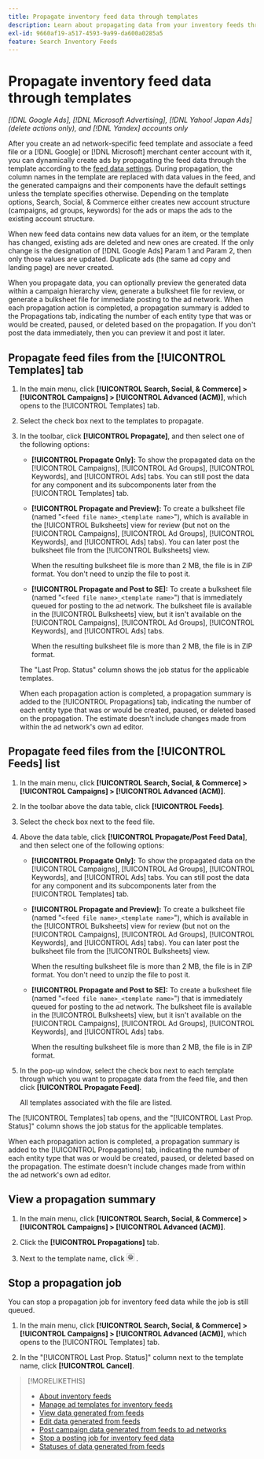 ```yaml
---
title: Propagate inventory feed data through templates
description: Learn about propagating data from your inventory feeds through ad templates to manage account structure and deliver dynamic ads.
exl-id: 9660af19-a517-4593-9a99-da600a0285a5
feature: Search Inventory Feeds
---
```

# Propagate inventory feed data through templates

*[!DNL Google Ads], [!DNL Microsoft Advertising], [!DNL Yahoo! Japan Ads] (delete actions only), and [!DNL Yandex] accounts only*

After you create an ad network-specific feed template and associate a feed file or a [!DNL Google] or [!DNL Microsoft] merchant center account with it, you can dynamically create ads by propagating the feed data through the template according to the [feed data settings](feed-settings-manage.md). During propagation, the column names in the template are replaced with data values in the feed, and the generated campaigns and their components have the default settings unless the template specifies otherwise. Depending on the template options, Search, Social, & Commerce either creates new account structure (campaigns, ad groups, keywords) for the ads or maps the ads to the existing account structure.

When new feed data contains new data values for an item, or the template has changed, existing ads are deleted and new ones are created. If the only change is the designation of [!DNL Google Ads] Param 1 and Param 2, then only those values are updated. Duplicate ads (the same ad copy and landing page) are never created.

When you propagate data, you can optionally preview the generated data within a campaign hierarchy view, generate a bulksheet file for review, or generate a bulksheet file for immediate posting to the ad network. When each propagation action is completed, a propagation summary is added to the Propagations tab, indicating the number of each entity type that was or would be created, paused, or deleted based on the propagation. If you don't post the data immediately, then you can preview it and post it later.

## Propagate feed files from the [!UICONTROL Templates] tab

1. In the main menu, click **[!UICONTROL Search, Social, & Commerce] > [!UICONTROL Campaigns] > [!UICONTROL Advanced (ACM)]**, which opens to the [!UICONTROL Templates] tab.

1. Select the check box next to the templates to propagate.

1. In the toolbar, click **[!UICONTROL Propagate]**, and then select one of the following options:

   * **[!UICONTROL Propagate Only]:** To show the propagated data on the [!UICONTROL Campaigns], [!UICONTROL Ad Groups], [!UICONTROL Keywords], and [!UICONTROL Ads] tabs. You can still post the data for any component and its subcomponents later from the [!UICONTROL Templates] tab.
   
   * **[!UICONTROL Propagate and Preview]:** To create a bulksheet file (named "`<feed file name>_<template name>`"), which is available in the [!UICONTROL Bulksheets] view for review (but not on the [!UICONTROL Campaigns], [!UICONTROL Ad Groups], [!UICONTROL Keywords], and [!UICONTROL Ads] tabs). You can later post the bulksheet file from the [!UICONTROL Bulksheets] view.

     When the resulting bulksheet file is more than 2 MB, the file is in ZIP format. You don't need to unzip the file to post it.

   * **[!UICONTROL Propagate and Post to SE]:** To create a bulksheet file (named "`<feed file name>_<template name>`") that is immediately queued for posting to the ad network. The bulksheet file is available in the [!UICONTROL Bulksheets] view, but it isn't available on the [!UICONTROL Campaigns], [!UICONTROL Ad Groups], [!UICONTROL Keywords], and [!UICONTROL Ads] tabs.
   
     When the resulting bulksheet file is more than 2 MB, the file is in ZIP format.

   The "Last Prop. Status" column shows the job status for the applicable templates.
   
   When each propagation action is completed, a propagation summary is added to the [!UICONTROL Propagations] tab, indicating the number of each entity type that was or would be created, paused, or deleted based on the propagation. The estimate doesn't include changes made from within the ad network's own ad editor.

## Propagate feed files from the [!UICONTROL Feeds] list

1. In the main menu, click **[!UICONTROL Search, Social, & Commerce] > [!UICONTROL Campaigns] > [!UICONTROL Advanced (ACM)]**.

1. In the toolbar above the data table, click **[!UICONTROL Feeds]**.

1. Select the check box next to the feed file.

1. Above the data table, click **[!UICONTROL Propagate/Post Feed Data]**, and then select one of the following options:

   * **[!UICONTROL Propagate Only]:** To show the propagated data on the [!UICONTROL Campaigns], [!UICONTROL Ad Groups], [!UICONTROL Keywords], and [!UICONTROL Ads] tabs. You can still post the data for any component and its subcomponents later from the [!UICONTROL Templates] tab.
   
   * **[!UICONTROL Propagate and Preview]:** To create a bulksheet file (named "`<feed file name>_<template name>`"), which is available in the [!UICONTROL Bulksheets] view for review (but not on the [!UICONTROL Campaigns], [!UICONTROL Ad Groups], [!UICONTROL Keywords], and [!UICONTROL Ads] tabs). You can later post the bulksheet file from the [!UICONTROL Bulksheets] view.

     When the resulting bulksheet file is more than 2 MB, the file is in ZIP format. You don't need to unzip the file to post it.

   * **[!UICONTROL Propagate and Post to SE]:** To create a bulksheet file (named "`<feed file name>_<template name>`") that is immediately queued for posting to the ad network. The bulksheet file is available in the [!UICONTROL Bulksheets] view, but it isn't available on the [!UICONTROL Campaigns], [!UICONTROL Ad Groups], [!UICONTROL Keywords], and [!UICONTROL Ads] tabs.
   
     When the resulting bulksheet file is more than 2 MB, the file is in ZIP format.

1. In the pop-up window, select the check box next to each template through which you want to propagate data from the feed file, and then click **[!UICONTROL Propagate Feed]**.

   All templates associated with the file are listed.

The [!UICONTROL Templates] tab opens, and the "[!UICONTROL Last Prop. Status]" column shows the job status for the applicable templates.

When each propagation action is completed, a propagation summary is added to the [!UICONTROL Propagations] tab, indicating the number of each entity type that was or would be created, paused, or deleted based on the propagation. The estimate doesn't include changes made from within the ad network's own ad editor.

## View a propagation summary

1. In the main menu, click **[!UICONTROL Search, Social, & Commerce] > [!UICONTROL Campaigns] > [!UICONTROL Advanced (ACM)]**.

1. Click the **[!UICONTROL Propagations]** tab.

1. Next to the template name, click ![View/edit settings icon](/help/search-social-commerce/assets/settings.png "View/edit settings icon") .

## Stop a propagation job

You can stop a propagation job for inventory feed data while the job is still queued.

1. In the main menu, click **[!UICONTROL Search, Social, & Commerce] > [!UICONTROL Campaigns] > [!UICONTROL Advanced (ACM)]**, which opens to the [!UICONTROL Templates] tab.

1. In the "[!UICONTROL Last Prop. Status]" column next to the template name, click **[!UICONTROL Cancel]**.

>[!MORELIKETHIS]
>
>* [About inventory feeds](inventory-feeds-about.md)
>* [Manage ad templates for inventory feeds](/help/search-social-commerce/campaign-management/inventory-feeds/ad-templates/ad-template-manage.md)
>* [View data generated from feeds](propagated-data-view.md)
>* [Edit data generated from feeds](propagated-data-edit.md)
>* [Post campaign data generated from feeds to ad networks](propagated-data-post.md)
>* [Stop a posting job for inventory feed data](stop-job.md)
>* [Statuses of data generated from feeds](propagated-data-status.md)
